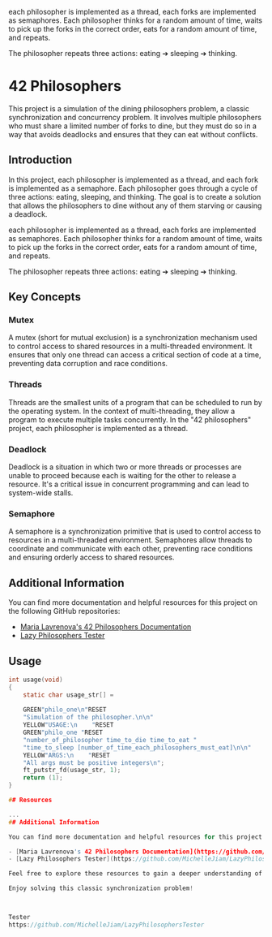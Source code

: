 



each philosopher is implemented as a thread, 
each  forks are implemented as semaphores. 
Each philosopher thinks for a random amount of time, waits to pick up the forks in the correct order, eats for a random amount of time, and repeats. 

The philosopher repeats three actions:
eating ➔ sleeping ➔ thinking.








# 42 Philosophers

This project is a simulation of the dining philosophers problem, a classic synchronization and concurrency problem. It involves multiple philosophers who must share a limited number of forks to dine, but they must do so in a way that avoids deadlocks and ensures that they can eat without conflicts.

## Introduction

In this project, each philosopher is implemented as a thread, and each fork is implemented as a semaphore. Each philosopher goes through a cycle of three actions: eating, sleeping, and thinking. The goal is to create a solution that allows the philosophers to dine without any of them starving or causing a deadlock.


each philosopher is implemented as a thread, 
each  forks are implemented as semaphores. 
Each philosopher thinks for a random amount of time, waits to pick up the forks in the correct order, eats for a random amount of time, and repeats. 

The philosopher repeats three actions:
eating ➔ sleeping ➔ thinking.

## Key Concepts

### Mutex

A mutex (short for mutual exclusion) is a synchronization mechanism used to control access to shared resources in a multi-threaded environment. It ensures that only one thread can access a critical section of code at a time, preventing data corruption and race conditions.

### Threads

Threads are the smallest units of a program that can be scheduled to run by the operating system. In the context of multi-threading, they allow a program to execute multiple tasks concurrently. In the "42 philosophers" project, each philosopher is implemented as a thread.

### Deadlock

Deadlock is a situation in which two or more threads or processes are unable to proceed because each is waiting for the other to release a resource. It's a critical issue in concurrent programming and can lead to system-wide stalls.

### Semaphore

A semaphore is a synchronization primitive that is used to control access to resources in a multi-threaded environment. Semaphores allow threads to coordinate and communicate with each other, preventing race conditions and ensuring orderly access to shared resources.

## Additional Information

You can find more documentation and helpful resources for this project on the following GitHub repositories:

- [Maria Lavrenova's 42 Philosophers Documentation](https://github.com/lavrenovamaria/42-philosophers)
- [Lazy Philosophers Tester](https://github.com/MichelleJiam/LazyPhilosophersTester)



## Usage

```C
int usage(void)
{
    static char usage_str[] =
    
    GREEN"philo_one\n"RESET
    "Simulation of the philosopher.\n\n"
    YELLOW"USAGE:\n    "RESET
    GREEN"philo_one "RESET
    "number_of_philosopher time_to_die time_to_eat "
    "time_to_sleep [number_of_time_each_philosophers_must_eat]\n\n"
    YELLOW"ARGS:\n    "RESET
    "All args must be positive integers\n";
    ft_putstr_fd(usage_str, 1);
    return (1);
}

## Resources

...
## Additional Information

You can find more documentation and helpful resources for this project on the following GitHub repositories:

- [Maria Lavrenova's 42 Philosophers Documentation](https://github.com/lavrenovamaria/42-philosophers)
- [Lazy Philosophers Tester](https://github.com/MichelleJiam/LazyPhilosophersTester)

Feel free to explore these resources to gain a deeper understanding of the concepts and solutions related to the dining philosophers problem in the context of the 42 Cursus.

Enjoy solving this classic synchronization problem!



Tester
https://github.com/MichelleJiam/LazyPhilosophersTester
